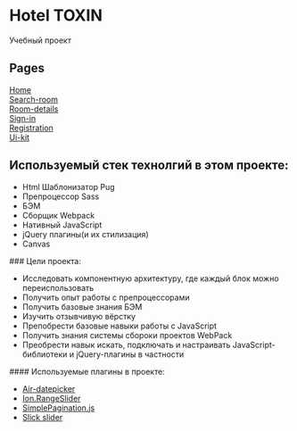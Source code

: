 # Hotel TOXIN
  Учебный проект
## Pages
<a href='https://george-izot.github.io/toxin/dist/home.html'> Home</a><br>
<a href='https://george-izot.github.io/toxin/dist/search-room.html'> Search-room</a><br>
<a href='https://george-izot.github.io/toxin/dist/room-details.html'> Room-details</a><br>
<a href='https://george-izot.github.io/toxin/dist/sign-in.html'> Sign-in</a><br>
<a href='https://george-izot.github.io/toxin/dist/registration.html'> Registration</a><br>
<a href='https://george-izot.github.io/toxin/dist/ui-kit.html'> Ui-kit</a><br>
## Используемый стек технолгий в этом проекте:
<ul>
  <li>Html Шаблонизатор Pug</li>
  <li>Препроцессор Sass</li>
  <li>БЭМ</li>
  <li>Сборщик Webpack</li>
  <li>Нативный JavaScript</li>
  <li>jQuery плагины(и их стилизация)</li>
  <li>Canvas</li>
</ul>
### Цели проекта:
<ul>
  <li>Исследовать компонентную архитектуру, где каждый блок можно переиспользовать</li>
  <li>Получить опыт работы с препроцессорами</li>
  <li>Получить базовые знания БЭМ</li>
  <li>Изучить отзывчивую вёрстку</li>
  <li>Препобрести базовые навыки работы с JavaScript</li>
  <li>Получить знания системы сбороки проектов WebPack</li>
  <li>Преобрести навык искать, подключать и настраивать JavaScript-библиотеки и jQuery-плагины в частности</li>
</ul>
#### Используемые плагины в проекте:
<ul>
  <li><a href="http://t1m0n.name/air-datepicker/docs/">Air-datepicker</a></li>
  <li><a href="http://ionden.com/a/plugins/ion.rangeSlider/">Ion.RangeSlider</a></li>
  <li><a href="https://flaviusmatis.github.io/simplePagination.js/">SimplePagination.js</a></li>
  <li><a href="https://kenwheeler.github.io/slick/">Slick slider</a></li>
</ul>

